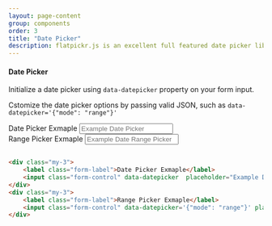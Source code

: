 ```yaml
---
layout: page-content
group: components
order: 3
title: "Date Picker"
description: flatpickr.js is an excellent full featured date picker library that comes bundled and styled to work natively. See <a target="_blank" href="https://flatpickr.js.org/examples/">flatpickr.js docs</a> for additional options to when initializing.
---
```


<div class=" mb-5">
  <div class="card">
  <div class="card-header">
    <h4 class="card-header-title">Date Picker</h4>
  </div>
    <div class="card-body">
    <p>Initialize a date picker using <code>data-datepicker</code> property on your form input.</p>
    <p>Cstomize the date picker options by passing valid JSON, such as <code>data-datepicker='{"mode": "range"}'</code> </p>
        <div class="my-3">
            <label class="form-label">Date Picker Exmaple</label>
            <input class="form-control" data-datepicker  placeholder="Example Date Picker" />
        </div>
        <div class="my-3">
             <label class="form-label">Range Picker Exmaple</label>
            <input class="form-control" data-datepicker='{"mode": "range"}' placeholder="Example Date Range Picker" />
        </div>
    </div>
  </div>
</div>


<div class="card">

<div class="card-body" markdown="1">

```html

<div class="my-3">
    <label class="form-label">Date Picker Exmaple</label>
    <input class="form-control" data-datepicker  placeholder="Example Date Picker" />
</div>
<div class="my-3">
    <label class="form-label">Range Picker Exmaple</label>
    <input class="form-control" data-datepicker='{"mode": "range"}' placeholder="Example Date Range Picker" />
</div>
```
</div>
</div>
